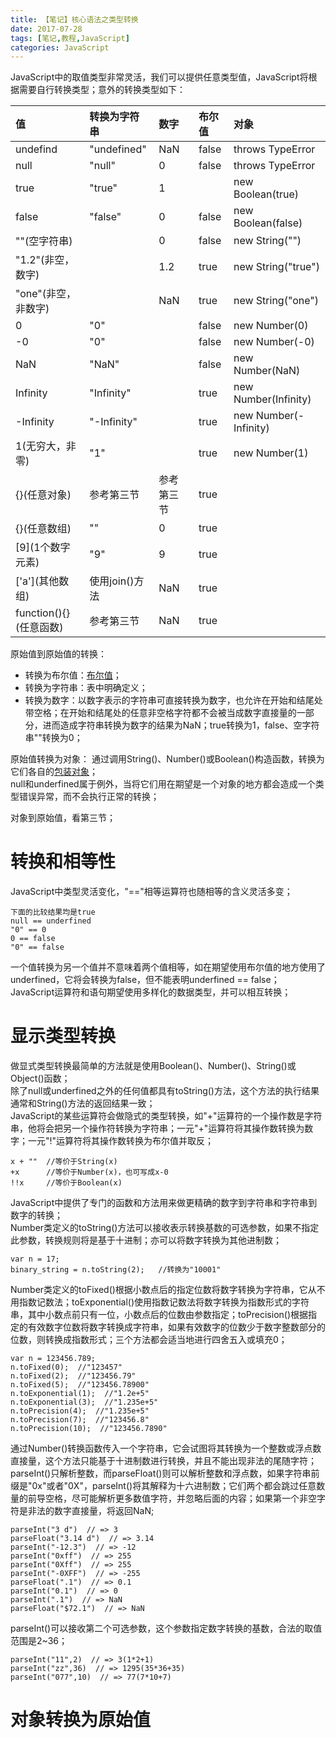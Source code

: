 ```yaml
---
title: 【笔记】核心语法之类型转换
date: 2017-07-28
tags: [笔记,教程,JavaScript]
categories: JavaScript
---
```

JavaScript中的取值类型非常灵活，我们可以提供任意类型值，JavaScript将根据需要自行转换类型；意外的转换类型如下：     

| 值                     | 转换为字符串   | 数字        | 布尔值   | 对象                   |
| :---------------------- | :------------- | :---------- | :-------- | :--------------------  |
| undefind               | "undefined"   | NaN        | false    | throws TypeError      |
| null                   | "null"        | 0          | false    | throws TypeError      |
| true                   | "true"        | 1          |          | new Boolean(true)     |
| false                  | "false"       | 0          | false    | new Boolean(false)    |
| ""(空字符串)            |               | 0          | false    | new String("")        |
| "1.2"(非空，数字)       |               | 1.2        | true     | new String("true")    |
| "one"(非空，非数字)     |               | NaN        | true     | new String("one")     |
| 0                      | "0"           |            | false    | new Number(0)         |
| -0                     | "0"           |            | false    | new Number(-0)        |
| NaN                    | "NaN"         |            | false    | new Number(NaN)       |
| Infinity               | "Infinity"    |            | true     | new Number(Infinity)  |
| -Infinity              | "-Infinity"   |            | true     | new Number(-Infinity) |
| 1(无穷大，非零)         | "1"           |            | true     | new Number(1)         |
| {}(任意对象)            | 参考第三节     | 参考第三节 | true     |                       |
| {}(任意数组)            | ""            | 0         | true     |                       |
| \[9\](1个数字元素)        | "9"           | 9         | true     |                       |
| \['a'\](其他数组)         | 使用join()方法 | NaN      | true     |                       |
| function(){}(任意函数)  | 参考第三节     | NaN      | true     | &nbsp;                |

原始值到原始值的转换：     
- 转换为布尔值：[布尔值](/2017/07/26/JS核心语法之类型简介/)；     
- 转换为字符串：表中明确定义；     
- 转换为数字：以数字表示的字符串可直接转换为数字，也允许在开始和结尾处带空格；在开始和结尾处的任意非空格字符都不会被当成数字直接量的一部分，进而造成字符串转换为数字的结果为NaN；true转换为1，false、空字符串""转换为0；

原始值转换为对象：
通过调用String()、Number()或Boolean()构造函数，转换为它们各自的[包装对象](/2017/07/26/JS核心语法之类型简介/)；     
null和underfined属于例外，当将它们用在期望是一个对象的地方都会造成一个类型错误异常，而不会执行正常的转换；     

对象到原始值，看第三节；

# 转换和相等性
JavaScript中类型灵活变化，"=="相等运算符也随相等的含义灵活多变；    
```
下面的比较结果均是true
null == underfined
"0" == 0
0 == false
"0" == false
```
一个值转换为另一个值并不意味着两个值相等，如在期望使用布尔值的地方使用了underfined，它将会转换为false，但不能表明underfined == false；     
JavaScript运算符和语句期望使用多样化的数据类型，并可以相互转换；

# 显示类型转换
做显式类型转换最简单的方法就是使用Boolean()、Number()、String()或Object()函数；     
除了null或underfined之外的任何值都具有toString()方法，这个方法的执行结果通常和String()方法的返回结果一致；     
JavaScript的某些运算符会做隐式的类型转换，如"+"运算符的一个操作数是字符串，他将会把另一个操作符转换为字符串；一元"+"运算符将其操作数转换为数字；一元"!"运算符将其操作数转换为布尔值并取反；
```
x + ""  //等价于String(x)
+x      //等价于Number(x)，也可写成x-0
!!x     //等价于Boolean(x)
```
JavaScript中提供了专门的函数和方法用来做更精确的数字到字符串和字符串到数字的转换；      
Number类定义的toString()方法可以接收表示转换基数的可选参数，如果不指定此参数，转换规则将是基于十进制；亦可以将数字转换为其他进制数；
```
var n = 17;
binary_string = n.toString(2);   //转换为"10001"
```
Number类定义的toFixed()根据小数点后的指定位数将数字转换为字符串，它从不用指数记数法；toExponential()使用指数记数法将数字转换为指数形式的字符串，其中小数点前只有一位，小数点后的位数由参数指定；toPrecision()根据指定的有效数字位数将数字转换成字符串，如果有效数字的位数少于数字整数部分的位数，则转换成指数形式；三个方法都会适当地进行四舍五入或填充0；
```
var n = 123456.789;
n.toFixed(0);  //"123457"
n.toFixed(2);  //"123456.79"
n.toFixed(5);  //"123456.78900"
n.toExponential(1);  //"1.2e+5"
n.toExponential(3);  //"1.235e+5"
n.toPrecision(4);  //"1.235e+5"
n.toPrecision(7);  //"123456.8"
n.toPrecision(10);  //"123456.7890"
```
通过Number()转换函数传入一个字符串，它会试图将其转换为一个整数或浮点数直接量，这个方法只能基于十进制数进行转换，并且不能出现非法的尾随字符；     
parseInt()只解析整数，而parseFloat()则可以解析整数和浮点数，如果字符串前缀是"0x"或者"0X"，parseInt()将其解释为十六进制数；它们两个都会跳过任意数量的前导空格，尽可能解析更多数值字符，并忽略后面的内容；如果第一个非空字符是非法的数字直接量，将返回NaN;
```
parseInt("3 d")  // => 3
parseFloat("3.14 d")  // => 3.14
parseInt("-12.3")  // => -12
parseInt("0xff")  // => 255
parseInt("0Xff")  // => 255
parseInt("-0XFF")  // => -255
parseFloat(".1")  // => 0.1
parseInt("0.1")  // => 0
parseInt(".1")  // => NaN
parseFloat("$72.1")  // => NaN
```
parseInt()可以接收第二个可选参数，这个参数指定数字转换的基数，合法的取值范围是2~36；
```
parseInt("11",2)  // => 3(1*2+1)
parseInt("zz",36)  // => 1295(35*36+35)
parseInt("077",10)  // => 77(7*10+7)
```

# 对象转换为原始值
